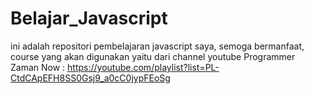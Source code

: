 # Belajar_Javascript
ini adalah repositori pembelajaran javascript saya, semoga bermanfaat, course yang akan digunakan yaitu dari channel youtube Programmer Zaman Now :  https://youtube.com/playlist?list=PL-CtdCApEFH8SS0Gsj9_a0cC0jypFEoSg
